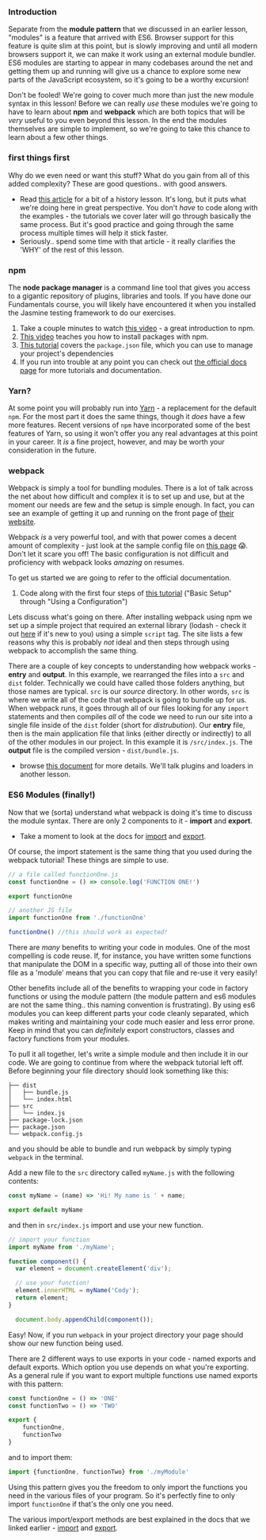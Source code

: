 ### Introduction
Separate from the __module pattern__ that we discussed in an earlier lesson, "modules" is a feature that arrived with ES6.  Browser support for this feature is quite slim at this point, but is slowly improving and until all modern browsers support it, we can make it work using an external module bundler.  ES6 modules are starting to appear in many codebases around the net and getting them up and running will give us a chance to explore some new parts of the JavaScript ecosystem, so it's going to be a worthy excursion!

Don't be fooled! We're going to cover much more than just the new module syntax in this lesson!  Before we can really _use_ these modules we're going to have to learn about __npm__ and __webpack__ which  are both topics that will be _very_ useful to you even beyond this lesson.  In the end the modules themselves are simple to implement, so we're going to take this chance to learn about a few other things.

### first things first

Why do we even need or want this stuff?  What do you gain from all of this added complexity?  These are good questions.. with good answers.

- Read [this article](https://medium.com/the-node-js-collection/modern-javascript-explained-for-dinosaurs-f695e9747b70) for a bit of a history lesson.  It's long, but it puts what we're doing here in great perspective.  You don't _have_ to code along with the examples - the tutorials we cover later will go through basically the same process. But it's good practice and going through the same process multiple times will help it stick faster.
- Seriously.. spend some time with that article - it really clarifies the 'WHY' of the rest of this lesson.

### npm

The __node package manager__ is a command line tool that gives you access to a gigantic repository of plugins, libraries and tools.  If you have done our Fundamentals course, you will likely have encountered it when you installed the Jasmine testing framework to do our exercises.

1. Take a couple minutes to watch [this video](https://docs.npmjs.com/getting-started/what-is-npm) - a great introduction to npm.
2. [This video](https://docs.npmjs.com/getting-started/installing-npm-packages-locally) teaches you how to install packages with npm.
3. [This tutorial](https://docs.npmjs.com/getting-started/using-a-package.json) covers the `package.json` file, which you can use to manage your project's dependencies
4. If you run into trouble at any point you can check out [the official docs page](https://docs.npmjs.com/) for more tutorials and documentation.

### Yarn?

At some point you will probably run into [Yarn](https://yarnpkg.com/en/) - a replacement for the default `npm`.  For the most part it does the same things, though it _does_ have a few more features.  Recent versions of `npm` have incorporated some of the best features of Yarn, so using it won't offer you any real advantages at this point in your career.  It _is_ a fine project, however, and may be worth your consideration in the future.

### webpack

Webpack is simply a tool for bundling modules.  There is a lot of talk across the net about how difficult and complex it is to set up and use, but at the moment our needs are few and the setup is simple enough.  In fact, you can see an example of getting it up and running on the front page of [their website](https://webpack.js.org/).

Webpack _is_ a very powerful tool, and with that power comes a decent amount of complexity - just look at the sample config file on [this page](https://webpack.js.org/configuration/) 😱. Don't let it scare you off!  The basic configuration is not difficult and proficiency with webpack looks _amazing_ on resumes.

To get us started we are going to refer to the official documentation.

1. Code along with the first four steps of [this tutorial](https://webpack.js.org/guides/getting-started/) ("Basic Setup" through "Using a Configuration")

Lets discuss what's going on there. After installing webpack using npm we set up a simple project that required an external library (lodash - check it out [here](https://lodash.com/) if it's new to you) using a simple `script` tag.  The site lists a few reasons why this is probably _not_ ideal and then steps through using webpack to accomplish the same thing.

There are a couple of key concepts to understanding how webpack works - __entry__ and __output__.  In this example, we rearranged the files into a `src` and `dist` folder.  Technically we could have called those folders anything, but those names are typical.  `src` is our _source_ directory.  In other words, `src` is where we write all of the code that webpack is going to bundle up for us.  When webpack runs, it goes through all of our files looking for any `import` statements and then compiles _all_ of the code we need to run our site into a single file inside of the `dist` folder (short for _distrubution_).  Our __entry__ file, then is the main application file that links (either directly or indirectly) to all of the other modules in our project.  In this example it is `/src/index.js`.  The __output__ file is the compiled version - `dist/bundle.js`.

- browse [this document](https://webpack.js.org/concepts/) for more details.  We'll talk plugins and loaders in another lesson.

### ES6 Modules (finally!)

Now that we (sorta) understand what webpack is doing it's time to discuss the module syntax.  There are only 2 components to it - __import__ and __export__.

- Take a moment to look at the docs for [import](https://developer.mozilla.org/en-US/docs/Web/JavaScript/Reference/Statements/import) and [export](https://developer.mozilla.org/en-US/docs/Web/JavaScript/Reference/Statements/export).

Of course, the import statement is the same thing that you used during the webpack tutorial!  These things are simple to use.

~~~javascript
// a file called functionOne.js
const functionOne = () => console.log('FUNCTION ONE!')

export functionOne
~~~

~~~javascript
// another JS file
import functionOne from './functionOne'

functionOne() //this should work as expected!
~~~

There are _many_ benefits to writing your code in modules.  One of the most compelling is code reuse.  If, for instance, you have written some functions that manipulate the DOM in a specific way, putting all of those into their own file as a 'module' means that you can copy that file and re-use it very easily!

Other benefits include all of the benefits to wrapping your code in factory functions or using the module pattern (the module pattern and es6 modules are not the same thing.. this naming convention is frustrating).  By using es6 modules you can keep different parts your code cleanly separated, which makes writing and maintaining your code much easier and less error prone.  Keep in mind that you can _definitely_ export constructors, classes and factory functions from your modules.

To pull it all together, let's write a simple module and then include it in our code.  We are going to continue from where the webpack tutorial left off.  Before beginning your file directory should look something like this:

~~~
├── dist
│   ├── bundle.js
│   └── index.html
├── src
│   └── index.js
├── package-lock.json
├── package.json
└── webpack.config.js
~~~

and you should be able to bundle and run webpack by simply typing `webpack` in the terminal.

Add a new file to the `src` directory called `myName.js` with the following contents:

~~~ javascript
const myName = (name) => 'Hi! My name is ' + name;

export default myName
~~~

and then in `src/index.js` import and use your new function.

~~~javascript
// import your function
import myName from './myName';

function component() {
  var element = document.createElement('div');

  // use your function!
  element.innerHTML = myName('Cody');
  return element;
}

  document.body.appendChild(component());

~~~

Easy!  Now, if you run `webpack` in your project directory your page should show our new function being used.

There are 2 different ways to use exports in your code - named exports and default exports.  Which option you use depends on what you're exporting.  As a general rule if you want to export multiple functions use named exports with this pattern:

~~~javascript
const functionOne = () => 'ONE'
const functionTwo = () => 'TWO'

export {
	functionOne,
  	functionTwo
}
~~~

and to import them:

~~~javascript
import {functionOne, functionTwo} from './myModule'
~~~

Using this pattern gives you the freedom to only import the functions you need in the various files of your program. So it's perfectly fine to only import `functionOne` if that's the only one you need.

The various import/export methods are best explained in the docs that we linked earlier - [import](https://developer.mozilla.org/en-US/docs/Web/JavaScript/Reference/Statements/import) and [export](https://developer.mozilla.org/en-US/docs/Web/JavaScript/Reference/Statements/export).

